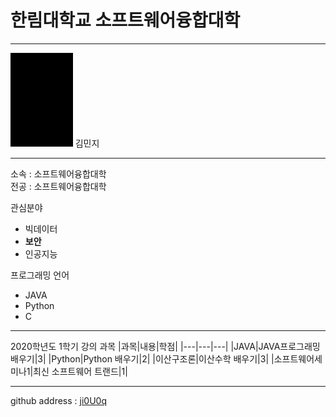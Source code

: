 # 한림대학교 소프트웨어융합대학 
---
<img src=1.png height=150 widht=150>
김민지

---

소속 : 소프트웨어융합대학   
전공 : 소프트웨어융합대학


관심분야   
* 빅데이터
* **보안**
* 인공지능

프로그래밍 언어    
* JAVA
* Python
* C

---------

2020학년도 1학기 강의 과목
|과목|내용|학점|
|---|---|---|
|JAVA|JAVA프로그래밍 배우기|3|
|Python|Python 배우기|2|
|이산구조론|이산수학 배우기|3|
|소프트웨어세미나1|최신 소프트웨어 트랜드|1|

---

github address : [ji0U0q][github]

[github]:http://github.com/ji0U0q
